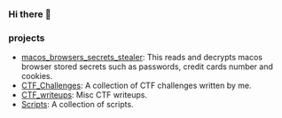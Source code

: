 ### Hi there 👋


### projects
- [macos_browsers_secrets_stealer](https://github.com/timeoutFFFF/macos_browsers_secrets_stealer): This reads and decrypts macos browser stored secrets such as passwords, credit cards number and cookies.
- [CTF_Challenges](https://github.com/timeoutFFFF/CTF_Challenges): A collection of CTF challenges written by me.
- [CTF_writeups](https://github.com/timeoutFFFF/CTF_writeups): Misc CTF writeups.
- [Scripts](https://github.com/timeoutFFFF/Scripts): A collection of scripts. 

<!--
**timeoutFFFF/timeoutFFFF** is a ✨ _special_ ✨ repository because its `README.md` (this file) appears on your GitHub profile.

Here are some ideas to get you started:

- 🔭 I’m currently working on ...
- 🌱 I’m currently learning ...
- 👯 I’m looking to collaborate on ...
- 🤔 I’m looking for help with ...
- 💬 Ask me about ...
- 📫 How to reach me: ...
- 😄 Pronouns: ...
- ⚡ Fun fact: ...
-->
